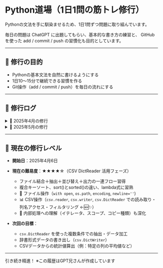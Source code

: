 # Python道場（1日1問の筋トレ修行）

Pythonの文法を手に馴染ませるため、1日1問ずつ問題に取り組んでいます。

毎日の問題は ChatGPT に出題してもらい、基本的な書き方の練習と、
GitHub を使った add / commit / push の習慣化も目的としています。

---

## 🥋 修行の目的

- Pythonの基本文法を自然に書けるようにする
- 1日10〜15分で継続できる習慣を作る
- Git操作（add / commit / push）を毎日の流れにする

---

## 📅 修行ログ

<details>
<summary>📁 2025年4月の修行</summary>

- `2025-04-06.py`：
  - リストから偶数を抽出する関数（内包表記あり）

- `2025-04-07.py`：
  - 文字列から母音だけを抽出する関数（`for`文 & `list comprehension`）

- `2025-04-07-2.py`：
  - 文字列から母音が出現する**インデックス**のみ抽出（`enumerate()` 入門＆応用）

- `2025-04-08.py`：
  - 偶数のみを2倍して返す関数（`for`文＋内包表記の使い分け）

- `2025-04-08-2.py`：
  - 文字列から小文字アルファベットのみ抽出（正規表現での処理）

- `2025-04-09.py`：
  - 英数字のみを抽出する関数（`.isalnum()`＋`.isascii()` を併用して漢字や記号を除外）

- `2025-04-10.py`：
  - 文字列から数字だけを抽出する関数（`.isdigit()`＋`.isascii()`で全角と半角を制御）

- `2025-04-10-2.py`：
  - テキストファイルから「数字だけの行」を抽出する処理（`with open()` によるファイル読み取り・`strip()`活用）

- `2025-04-10-3.py`：
  - テキストファイルの内容を逆順にして別ファイルに書き出す（`readlines()`＋`.reverse()`＋`write()` の基本型）

- `2025-04-11.py`：
  - 今日の日付とメッセージを "input.txt" に追記する関数（`datetime.date.today()`＋`write()`＋追記モード `"a"` を活用）

- `2025-04-12.py`：
  - テキストファイル内から特定のキーワードを含む行だけを抽出する関数（`in` 演算子＋`.lower()`で大文字・小文字を無視した検索を実装）

- `2025-04-13.py`：
  - テキストファイルの内容を「行番号付き」で表示する関数（`enumerate()` の `start` パラメータを活用し、表示順を1から開始）

- `2025-04-14.py`：
  - "input.txt" から数字だけの行を抽出し、"output.txt" に書き出す関数（`isdigit()` を使った条件フィルタ＋リスト操作＋ファイル出力の基本型を確認）

- `2025-04-15.py`：
  - CSVファイルの各行を行番号付きで表示（`csv.reader()`＋`enumerate(start=1)` による基本の読み取り）

- `2025-04-15-2.py`：
  - CSVファイルから2列目のデータだけを抽出して表示（インデックスアクセス `[1]` による列指定処理）

- `2025/0416-1/2025-04-16-1.py`：
  - CSVファイルから2列目が "Python" の行だけを抽出し、リストとして出力

- `2025/0416-2/2025-04-16-2.py`：
  - 抽出した行を新たなCSVファイルに書き出し（`csv.writer()`＋`writerows()`）

- `2025/0416-3/2025-04-16-3.py`：
  - CSVファイルの全行を行番号付きで `log.txt` に記録（`enumerate(..., start=1)`）
  - ※ 実行環境によるカレントディレクトリの違いにより、`__file__` を使ったパス構成方法を習得
  - ※ `os.path.dirname(__file__)` を重ねて階層をさかのぼる応用パターンも確認

- `2025/0418/2025-04-18-1.py`：
  - 2列目に "Python" を含む行のみ抽出し、`log.txt` に出力（部分一致 + 大文字小文字無視）
  - 内包表記による一行出力表現も試行
  - `",".join(row)` vs `str(row)` の出力フォーマットの違いを確認

- `2025/0418/2025-04-18-2.py`：
  - "Python" を含む行だけを `filtered.csv` に出力し、同時に件数を `log.txt` に記録
  - 処理ステップを明確に分けて記述（読み込み → 抽出 → 書き出し → ログ）
  - 行数カウント処理（`match_rows_count`）と、内包表記による `len()` 利用パターンの違いを体感
  - 書き方の構造改善（フィルタ結果のリスト化 → 使い回し可能な形）について考察

- `2025/0419/2025-04-19.py`：
  - `file1.csv` と `file2.csv` を読み込み、内容を1つのファイルに統合（`merged.csv`）
  - `csv.reader()` でリスト化した2ファイルの内容を `list_f1 + list_f2` で結合
  - `csv.writer().writerows()` による一括書き出し構成を採用
  - 複数ファイルの読み→統合→書き出しの流れを正確に整理・実装
  - 🌱 修行中に遭遇した「`writerow` を `writerrow` と書いてしまう」タイプミスを自己発見・自己修正
  - この気づきから `writerow()` vs `writerows()` の違いと用途も再確認
  - 打鍵ミスに気づく観察力とリカバリー力の重要性を実感

- `2025/0420/2025-04-20.py`：
  - `"sample.csv"` から「2列目に 'Python' を含む行」だけを抽出し、"filtered.csv" に出力
  - 書き込みモード（"追記" or "上書き"）を `input()` で選択可能にするインタラクション実装
  - `"python" in row[1].lower()` による部分一致＆大小文字無視の柔軟なフィルタ判定
  - 書き込み方法や出力構成の見直しを通して、より実践的なフロー設計に対する理解が深まる
  - 入力バリデーション（`y/n`判定）やエラー防止のフロー順設計にも気づきあり

- `2025/0421/task20250421-2.py`：
  - `sample.csv` の中から「2列目に 'Python' を含む行」を抽出（大文字小文字無視）
  - 抽出された行を `filtered.csv` に書き出し（`csv.writer().writerows()` を使用）
  - 抽出件数を `log.txt` に "抽出件数：X件" という形式で記録
  - 書き出し形式や出力数の確認を通じて、ファイル構造の正確さを意識した構え
  - ☑ 実行ファイル・入力CSV・出力ログすべてが整っており、実務に耐える一連の流れを自力で完成
  - ☑ コードの整形・責務の分離・エラーへの気づき・自己修正も含め、道場流“型”の真髄を実践

- `2025/0422/task0422.py`：
  - `sample.csv` の中から「1列目に 'A' を含む行」を抽出し、`filtered.csv` に書き出し
  - 大文字小文字を区別せず部分一致でのフィルタ処理（`"A" in row[0].upper()`）
  - `writer.writerows()` によるCSV形式での出力処理を採用

- `2025/0422/task0422-2.py`：
  - `sample.csv` の中から「3列目が5より大きい」行のみ抽出し、`filtered.csv` に書き出し
  - `int(row[2]) > 5` での数値判定＋`try-except` による変換失敗時の安全対策
  - 正常終了時の `print("filter completed!")` を導入し、処理完了の明示も実施
- `2025/0423/task0423.py`：
  - `sample.csv` の中から「2列目に 'Java' を含まない行」だけを抽出し、`filtered.csv` に書き出し
  - 判定は `row[1].lower()` を使い小文字で統一、部分一致の否定に `not in` を使用
  - 命名の見直し (`filtered_path` → `filtered_csv_path`) によって構造的な可読性も向上

- `2025/0423/task0423-2.py`：
  - `sample.csv` の中から「3列目が整数でかつ偶数」である行のみ抽出して書き出し
  - `int()` による数値化に対して `try-except` を組み込み、文字列や小数をエラーとして回避
  - `isinstance(num, int)` による型の安全確認も導入し、より堅牢な条件構文を構築
  - `print(e)` で例外内容も明示し、ログ出力的にも活用可能な仕上がりに

- `2025/0424/task0424.py`：
  - `file1.csv` と `file2.csv` の中から、「2列目が 'Python'」の行だけを抽出し、`filtered.csv` に書き出す処理
  - 大文字小文字を無視して一致判定（`row[1].lower() == "python"`）
  - 2ファイルを `for path in (...)` でスマートにループ処理し、1パスで条件抽出
  - 書き出しは `writer.writerows()` でまとめて出力、構造も出力も明確に仕上げた

- `2025/0425/task0425.py`：
  - `file1.csv` と `file2.csv` を結合し、3列目（インデックス2）の数値を昇順（小さい順）にソート
  - `key=lambda r: int(r[2])` を使ってlambda関数でソート基準を指定
  - `writer.writerows()` による一括出力
  - sortの基本型（昇順）を習得

- `2025/0425/task0425-2.py`：
  - 同じく `file1.csv` と `file2.csv` を結合し、3列目の数値を今度は降順（大きい順）にソート
  - `reverse=True` を付けて並び順をコントロール
  - lambda式とsortの組み合わせにさらに慣れ、自在に並び順を操れるレベルに到達
  - sort＋lambdaの動作原理（キー生成→比較）も深く理解- `2025/0426/task0426.py`：
  - `file1.csv` と `file2.csv` を結合し、
  - 2列目に "Python" を含む行のみ抽出、
  - さらに3列目（数値）を降順で並び替え、
  - `sorted_python.csv` に出力！
  - sort()＋lambda応用と、フィルタリング処理を同時に組み合わせる実戦型！

- `2025/0426/task0426-2.py`：
  - `file1.csv` と `file2.csv` をそれぞれ読み込み、
  - 2列目に "Python" を含む行だけフィルタリング、
  - 抽出行を `extend()` でまとめ上げ、
  - `filtered_python.csv` に出力！
  - 「ファイルごとにフィルタ → まとめて一括出力」という実践型の流れを完全習得！- `2025/0427/task0427.py`：
  - `file1.csv` と `file2.csv` を結合し、
  - 2列目に "Python" を含む行だけを抽出、
  - 3列目（数値）を降順、さらに同値の場合は1列目（文字列）を昇順に並び替え！
  - sort＋lambda＋タプル複合キーによる並び替えロジックを完全実装！
  - 「数値は -int() で反転」「文字列はそのまま昇順」という並び替え戦略をマスター！！
- `2025/0428/task0428.py`：
  - file1.csv / file2.csv を結合し、2列目に 'Python' を含む行を抽出
  - 3列目（数値）を降順、同じ値なら1列目（文字列）を降順にソート
  - lambda式による複合キーソートの型を習得
- `2025/0428/task0428-2.py`：
  - file1.csv / file2.csv を結合し、2列目に 'Python' を含み、3列目が50以上の行を抽出
  - 3列目を降順、1列目を昇順に並び替え
  - 数値比較と文字列の複合キー構成を正確に記述
- `2025/0429/task0429.py`：
  - file1.csv / file2.csv を結合し、2列目に 'Python' を含み、3列目が50以上の行を抽出
  - 3列目（数値）を降順、1列目（文字列）を昇順に並び替え
  - lambda式でのキー指定に慣れ、複合ソートを自在に操れるように
- `2025/0430/task0430.py`：
  - sorted()とlist.sort()の違い、破壊的メソッドか否かを整理
  - lambda式と比較キーの関係、降順ソートの仕組み（-int等）を実験
  - 複雑なキー（数値＋文字列）の扱いを理解し、sortに強くなる
</details>
<details>
<summary>📁 2025年5月の修行</summary>

- `2025/0501/task0501.py`：
  - file1.csv / file2.csv を結合し、2列目が 'Python' の行のみを抽出
  - 完全一致の重複行を除去（先に出た1件を残す）
  - set + list で順序を保持した重複除去を実装

- `2025/0502/task0502.py`：
  - `file1.csv` と `file2.csv` を読み込み、2列目に "Python" を含む行の3列目（数値）を合計
  - 該当行の抽出 → 数値化（`int()`）→ 合計（`sum()`）のシンプルな構成
  - 内包表記で一気通貫に処理を記述し、読みやすさと効率性を両立

- `2025/0503/task0503.py`：
  - `file1.csv` と `file2.csv` を読み込み、**1列目が "A" で始まる**行だけを抽出し、`filtered.csv` に書き出し
  - `startswith()` の基本使用法と、`.strip()` での前処理の重要性を確認
  - 条件付きフィルタの実践的パターンとして応用力を高めた

- `2025/0503/task0503-2.py`：
  - ヘッダー付きCSVを `csv.DictReader()` で読み込み、辞書形式で表示する処理を実装
  - 読み込み時にも `newline=''` を指定する方が安全であることを再確認- `2025/0504/task0504.py`：
  - `csv.DictReader` を使い、列名 (`row['language']`) を指定して条件フィルタリングを実行
  - `.lower()` を用いて大文字小文字を区別しない判定を実装
</details>

---

## 🧗 現在の修行レベル

- **開始日**：2025年4月6日
- **現在の難易度**：★★★★☆（CSV DictReader 活用フェーズ）
  - ファイル結合＋抽出＋並び替え＋出力の一連フロー習得
  - 複合キーソート、sort()とsorted()の違い、lambda式に習熟
  - 📁 ファイル操作（`with open`, `os.path`, `encoding`, `newline=''`)
  - 📊 CSV操作（`csv.reader`, `csv.writer`, `csv.DictReader` での読み取り・列名アクセス・フィルタリング ←🆕✨）
  - 🧠 内部処理への理解（イテレータ、スコープ、コピー種類）も深化

- **次回の目標**：
  - `csv.DictReader` を使った複数条件での抽出・データ加工
  - 辞書形式データの書き出し（`csv.DictWriter`）
  - CSVデータからの統計値算出（例：特定の列の平均値など）

---

引き続き精進！
※この履歴はGPT兄さんが作成しています
